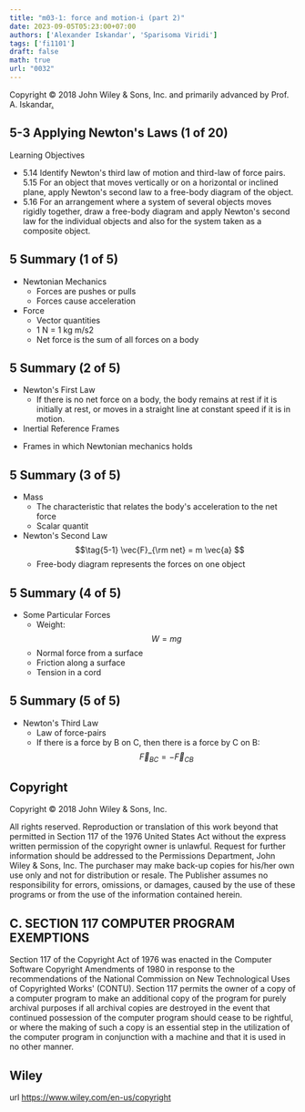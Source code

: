 ```yaml
---
title: "m03-1: force and motion-i (part 2)"
date: 2023-09-05T05:23:00+07:00
authors: ['Alexander Iskandar', 'Sparisoma Viridi']
tags: ['fi1101']
draft: false
math: true
url: "0032"
---
```

Copyright © 2018 John Wiley & Sons, Inc. and primarily advanced by Prof. A. Iskandar[.](https://cdn-edunex.itb.ac.id/52940-Elementary-Physics-IA/190862-Gaya-dan-gerak-I/1693832834588_Handout-FI1101-Module_03-2---ch05b.pdf)


## 5-3 Applying Newton's Laws (1 of 20)
Learning Objectives
+ 5.14 Identify Newton's third law of motion and third-law of force pairs.
5.15 For an object that moves vertically or on a horizontal or inclined plane, apply Newton's second law to a free-body diagram of the object.
+ 5.16 For an arrangement where a system of several objects moves rigidly together, draw a free-body diagram and apply Newton's second law for the individual objects and also for the system taken as a composite object.


## 5 Summary (1 of 5)
+ Newtonian Mechanics
  - Forces are pushes or pulls
  - Forces cause acceleration
+ Force
  - Vector quantities
  - 1 N = 1 kg m/s2
  - Net force is the sum of all forces on a body


## 5 Summary (2 of 5)
+ Newton's First Law
  - If there is no net force on a body, the body remains at rest if it is initially at rest, or moves in a straight line at constant speed if it is in motion.
+ Inertial Reference Frames
 - Frames in which Newtonian mechanics holds

 
## 5 Summary (3 of 5)
+ Mass
  - The characteristic that relates the body's acceleration to the net force
  - Scalar quantit
+ Newton's Second Law
  $$\tag{5-1}
  \vec{F}_{\rm net} = m \vec{a}
  $$
  - Free-body diagram represents the forces on one object


## 5 Summary (4 of 5)
+ Some Particular Forces
  - Weight:
  $$\tag{5-12}
  W =  mg
  $$
  - Normal force from a surface
  - Friction along a surface
  - Tension in a cord


## 5 Summary (5 of 5)
+ Newton's Third Law
  - Law of force-pairs
  - If there is a force by B on C, then there is a force by C on B:
  $$\tag{5-15}
  \vec{F}_{BC} = -\vec{F}_{CB}
  $$


## Copyright
Copyright © 2018 John Wiley & Sons, Inc.

All rights reserved. Reproduction or translation of this work beyond that permitted in Section 117 of the 1976 United States Act without the express written permission of the copyright owner is unlawful. Request for further information should be addressed to the Permissions Department, John Wiley & Sons, Inc. The purchaser may make back-up copies for his/her own use only and not for distribution or resale. The Publisher assumes no responsibility for errors, omissions, or damages, caused by the use of these programs or from the use of the information contained herein.


## C. SECTION 117 COMPUTER PROGRAM EXEMPTIONS
Section 117 of the Copyright Act of 1976 was enacted in the Computer Software Copyright Amendments of 1980 in response to the recommendations of the National Commission on New Technological Uses of Copyrighted Works' (CONTU). Section 117 permits the owner of a copy of a computer program to make an additional copy of the program for purely archival purposes if all archival copies are destroyed in the event that continued possession of the computer program should cease to be rightful, or where the making of such a copy is an essential step in the utilization of the computer program in conjunction with a machine and that it is used in no other manner.


## Wiley
url https://www.wiley.com/en-us/copyright
